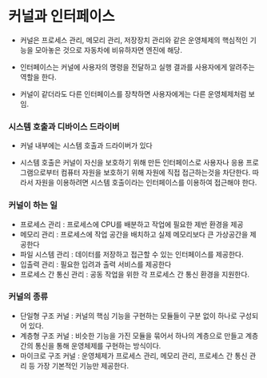 # 커널과 인터페이스

- 커널은 프로세스 관리, 메모리 관리, 저장장치 관리와 같은 운영체제의 핵심적인 기능을 모아놓은 것으로 자동차에 비유하자면 엔진에 해당.

- 인터페이스는 커널에 사용자의 명령을 전달하고 실행 결과를 사용자에게 알려주는 역할을 한다.

- 커널이 같더라도 다른 인터페이스를 장착하면 사용자에게는 다른 운영체제처럼 보임.

### 시스템 호출과 디바이스 드라이버

- 커널 내부에는 시스템 호출과 드라이버가 있다

- 시스템 호출은 커널이 자신을 보호하기 위해 만든 인터페이스로 사용자나 응용 프로그램으로부터 컴퓨터 자원을 보호하기 위해 자원에 직접 접근하는것을 차단한다. 따라서 자원을 이용하려면 시스템 호출이라는 인터페이스를 이용하여 접근해야 한다.

### 커널이 하는 일

- 프로세스 관리 : 프로세스에 CPU를 배분하고 작업에 필요한 제반 환경을 제공
- 메모리 관리 : 프로세스에 작업 공간을 배치하고 실제 메모리보다 큰 가상공간을 제공한다
- 파일 시스템 관리 : 데이터를 저장하고 접근할 수 있는 인터페이스를 제공한다.
- 입출력 관리 : 필요한 입려과 출력 서비스를 제공한다
- 프로세스 간 통신 관리 : 공동 작업을 위한 각 프로세스 간 통신 환경을 지원한다.

### 커널의 종류

- 단일형 구조 커널 : 커널의 핵심 기능을 구현하는 모듈들이 구분 없이 하나로 구성되어 있다.
- 계층형 구조 커널 : 비슷한 기능을 가진 모듈을 묶어서 하나의 계층으로 만들고 계층 간의 통신을 통해 운영체제를 구현하는 방식이다.
- 마이크로 구조 커널 : 운영체제가 프로세스 관리, 메모리 관리, 프로세스 간 통신 관리 등 가장 기본적인 기능만 제공한다.

